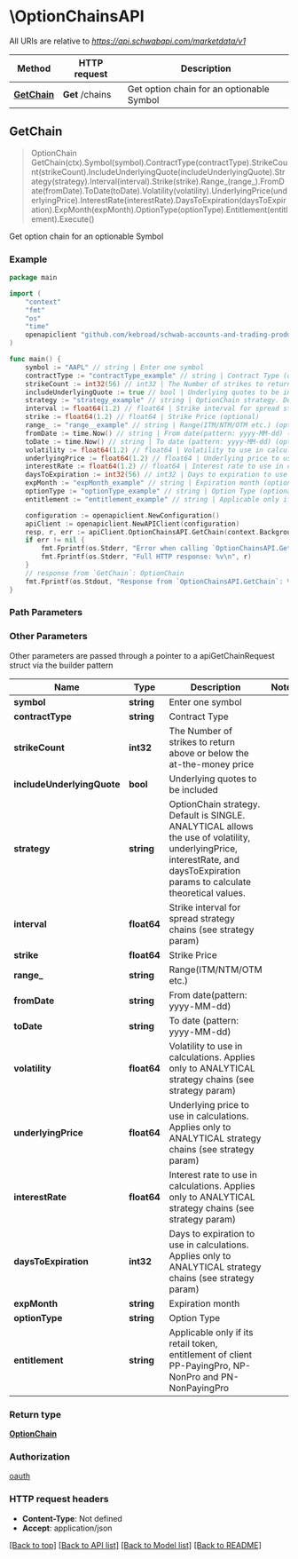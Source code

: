 # \OptionChainsAPI

All URIs are relative to *https://api.schwabapi.com/marketdata/v1*

Method | HTTP request | Description
------------- | ------------- | -------------
[**GetChain**](OptionChainsAPI.md#GetChain) | **Get** /chains | Get option chain for an optionable Symbol



## GetChain

> OptionChain GetChain(ctx).Symbol(symbol).ContractType(contractType).StrikeCount(strikeCount).IncludeUnderlyingQuote(includeUnderlyingQuote).Strategy(strategy).Interval(interval).Strike(strike).Range_(range_).FromDate(fromDate).ToDate(toDate).Volatility(volatility).UnderlyingPrice(underlyingPrice).InterestRate(interestRate).DaysToExpiration(daysToExpiration).ExpMonth(expMonth).OptionType(optionType).Entitlement(entitlement).Execute()

Get option chain for an optionable Symbol



### Example

```go
package main

import (
	"context"
	"fmt"
	"os"
    "time"
	openapiclient "github.com/kebroad/schwab-accounts-and-trading-production-go"
)

func main() {
	symbol := "AAPL" // string | Enter one symbol
	contractType := "contractType_example" // string | Contract Type (optional)
	strikeCount := int32(56) // int32 | The Number of strikes to return above or below the at-the-money price (optional)
	includeUnderlyingQuote := true // bool | Underlying quotes to be included (optional)
	strategy := "strategy_example" // string | OptionChain strategy. Default is SINGLE. ANALYTICAL allows the use of volatility, underlyingPrice, interestRate, and daysToExpiration params to calculate theoretical values. (optional)
	interval := float64(1.2) // float64 | Strike interval for spread strategy chains (see strategy param) (optional)
	strike := float64(1.2) // float64 | Strike Price (optional)
	range_ := "range__example" // string | Range(ITM/NTM/OTM etc.) (optional)
	fromDate := time.Now() // string | From date(pattern: yyyy-MM-dd) (optional)
	toDate := time.Now() // string | To date (pattern: yyyy-MM-dd) (optional)
	volatility := float64(1.2) // float64 | Volatility to use in calculations.  Applies only to ANALYTICAL strategy chains (see strategy param) (optional)
	underlyingPrice := float64(1.2) // float64 | Underlying price to use in calculations. Applies only to ANALYTICAL strategy chains (see strategy param) (optional)
	interestRate := float64(1.2) // float64 | Interest rate to use in calculations. Applies only to ANALYTICAL strategy chains (see strategy param) (optional)
	daysToExpiration := int32(56) // int32 | Days to expiration to use in calculations. Applies only to ANALYTICAL strategy chains (see strategy param) (optional)
	expMonth := "expMonth_example" // string | Expiration month (optional)
	optionType := "optionType_example" // string | Option Type (optional)
	entitlement := "entitlement_example" // string | Applicable only if its retail token, entitlement of client PP-PayingPro, NP-NonPro and PN-NonPayingPro (optional)

	configuration := openapiclient.NewConfiguration()
	apiClient := openapiclient.NewAPIClient(configuration)
	resp, r, err := apiClient.OptionChainsAPI.GetChain(context.Background()).Symbol(symbol).ContractType(contractType).StrikeCount(strikeCount).IncludeUnderlyingQuote(includeUnderlyingQuote).Strategy(strategy).Interval(interval).Strike(strike).Range_(range_).FromDate(fromDate).ToDate(toDate).Volatility(volatility).UnderlyingPrice(underlyingPrice).InterestRate(interestRate).DaysToExpiration(daysToExpiration).ExpMonth(expMonth).OptionType(optionType).Entitlement(entitlement).Execute()
	if err != nil {
		fmt.Fprintf(os.Stderr, "Error when calling `OptionChainsAPI.GetChain``: %v\n", err)
		fmt.Fprintf(os.Stderr, "Full HTTP response: %v\n", r)
	}
	// response from `GetChain`: OptionChain
	fmt.Fprintf(os.Stdout, "Response from `OptionChainsAPI.GetChain`: %v\n", resp)
}
```

### Path Parameters



### Other Parameters

Other parameters are passed through a pointer to a apiGetChainRequest struct via the builder pattern


Name | Type | Description  | Notes
------------- | ------------- | ------------- | -------------
 **symbol** | **string** | Enter one symbol | 
 **contractType** | **string** | Contract Type | 
 **strikeCount** | **int32** | The Number of strikes to return above or below the at-the-money price | 
 **includeUnderlyingQuote** | **bool** | Underlying quotes to be included | 
 **strategy** | **string** | OptionChain strategy. Default is SINGLE. ANALYTICAL allows the use of volatility, underlyingPrice, interestRate, and daysToExpiration params to calculate theoretical values. | 
 **interval** | **float64** | Strike interval for spread strategy chains (see strategy param) | 
 **strike** | **float64** | Strike Price | 
 **range_** | **string** | Range(ITM/NTM/OTM etc.) | 
 **fromDate** | **string** | From date(pattern: yyyy-MM-dd) | 
 **toDate** | **string** | To date (pattern: yyyy-MM-dd) | 
 **volatility** | **float64** | Volatility to use in calculations.  Applies only to ANALYTICAL strategy chains (see strategy param) | 
 **underlyingPrice** | **float64** | Underlying price to use in calculations. Applies only to ANALYTICAL strategy chains (see strategy param) | 
 **interestRate** | **float64** | Interest rate to use in calculations. Applies only to ANALYTICAL strategy chains (see strategy param) | 
 **daysToExpiration** | **int32** | Days to expiration to use in calculations. Applies only to ANALYTICAL strategy chains (see strategy param) | 
 **expMonth** | **string** | Expiration month | 
 **optionType** | **string** | Option Type | 
 **entitlement** | **string** | Applicable only if its retail token, entitlement of client PP-PayingPro, NP-NonPro and PN-NonPayingPro | 

### Return type

[**OptionChain**](OptionChain.md)

### Authorization

[oauth](../README.md#oauth)

### HTTP request headers

- **Content-Type**: Not defined
- **Accept**: application/json

[[Back to top]](#) [[Back to API list]](../README.md#documentation-for-api-endpoints)
[[Back to Model list]](../README.md#documentation-for-models)
[[Back to README]](../README.md)

